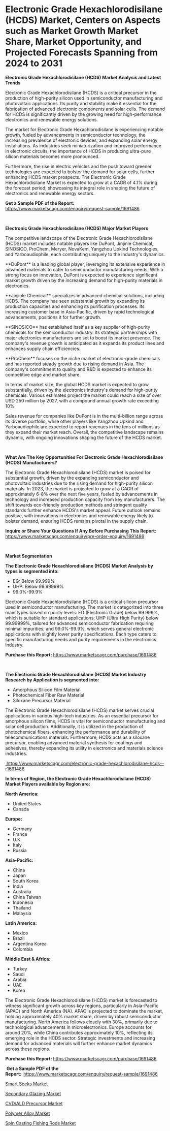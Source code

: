 <p><h1>Electronic Grade Hexachlorodisilane (HCDS) Market, Centers on Aspects such as Market Growth Market Share, Market Opportunity, and Projected Forecasts Spanning from 2024 to 2031</h1></p><p><strong>Electronic Grade Hexachlorodisilane (HCDS) Market Analysis and Latest Trends</strong></p>
<p><p>Electronic Grade Hexachlorodisilane (HCDS) is a critical precursor in the production of high-purity silicon used in semiconductor manufacturing and photovoltaic applications. Its purity and stability make it essential for the fabrication of advanced electronic components and solar cells. The demand for HCDS is significantly driven by the growing need for high-performance electronics and renewable energy solutions.</p><p>The market for Electronic Grade Hexachlorodisilane is experiencing notable growth, fueled by advancements in semiconductor technology, the increasing prevalence of electronic devices, and expanding solar energy installations. As industries seek miniaturization and improved performance in electronic circuits, the importance of HCDS in producing ultra-pure silicon materials becomes more pronounced. </p><p>Furthermore, the rise in electric vehicles and the push toward greener technologies are expected to bolster the demand for solar cells, further enhancing HCDS market prospects. The Electronic Grade Hexachlorodisilane Market is expected to grow at a CAGR of 4.1% during the forecast period, showcasing its integral role in shaping the future of electronics and renewable energy sectors.</p></p>
<p><strong>Get a Sample PDF of the Report:&nbsp;</strong> <a href="https://www.marketscagr.com/enquiry/request-sample/1691486?utm_campaign=1267&utm_medium=2&utm_source=Github&utm_content=ia&utm_term=18102024&utm_id=electronic-grade-hexachlorodisilane-hcds">https://www.marketscagr.com/enquiry/request-sample/1691486</a></p>
<p>&nbsp;</p>
<p><strong>Electronic Grade Hexachlorodisilane (HCDS) Major Market Players</strong></p>
<p><p>The competitive landscape of the Electronic Grade Hexachlorodisilane (HCDS) market includes notable players like DuPont, Jinjinle Chemical, SINOSICO, ProChem, Meryer, NovaKem, Yangzhou Upkind Technologies, and Yarboaudiophile, each contributing uniquely to the industry's dynamics.</p><p>**DuPont** is a leading global player, leveraging its extensive experience in advanced materials to cater to semiconductor manufacturing needs. With a strong focus on innovation, DuPont is expected to experience significant market growth driven by the increasing demand for high-purity materials in electronics.</p><p>**Jinjinle Chemical** specializes in advanced chemical solutions, including HCDS. The company has seen substantial growth by expanding its production capacities and enhancing its purification processes. Its increasing customer base in Asia-Pacific, driven by rapid technological advancements, positions it for further growth.</p><p>**SINOSICO** has established itself as a key supplier of high-purity chemicals for the semiconductor industry. Its strategic partnerships with major electronics manufacturers are set to boost its market presence. The company's revenue growth is anticipated as it expands its product lines and enhances supply chain efficiencies.</p><p>**ProChem** focuses on the niche market of electronic-grade chemicals and has reported steady growth due to rising demand in Asia. The company's commitment to quality and R&D is expected to enhance its competitive edge and market share.</p><p>In terms of market size, the global HCDS market is expected to grow substantially, driven by the electronics industry's demand for high-purity chemicals. Various estimates project the market could reach a size of over USD 250 million by 2027, with a compound annual growth rate exceeding 10%.</p><p>Sales revenue for companies like DuPont is in the multi-billion range across its diverse portfolio, while other players like Yangzhou Upkind and Yarboaudiophile are expected to report revenues in the tens of millions as they expand their market reach. Overall, the competitive landscape remains dynamic, with ongoing innovations shaping the future of the HCDS market.</p></p>
<p>&nbsp;</p>
<p><strong>What Are The Key Opportunities For Electronic Grade Hexachlorodisilane (HCDS) Manufacturers?</strong></p>
<p><p>The Electronic Grade Hexachlorodisilane (HCDS) market is poised for substantial growth, driven by the expanding semiconductor and photovoltaic industries due to the rising demand for high-purity silicon materials. In 2023, the market is projected to grow at a CAGR of approximately 6-8% over the next five years, fueled by advancements in technology and increased production capacity from key manufacturers. The shift towards eco-friendly production methods and stringent quality standards further enhance HCDS's market appeal. Future outlook remains positive, with innovations in electronics and renewable energy likely to bolster demand, ensuring HCDS remains pivotal in the supply chain.</p></p>
<p><strong>Inquire or Share Your Questions If Any Before Purchasing This Report:</strong> <a href="https://www.marketscagr.com/enquiry/pre-order-enquiry/1691486?utm_campaign=1267&utm_medium=2&utm_source=Github&utm_content=ia&utm_term=18102024&utm_id=electronic-grade-hexachlorodisilane-hcds">https://www.marketscagr.com/enquiry/pre-order-enquiry/1691486</a></p>
<p>&nbsp;</p>
<p><strong>Market Segmentation</strong></p>
<p><strong>The Electronic Grade Hexachlorodisilane (HCDS) Market Analysis by types is segmented into:</strong></p>
<p><ul><li>EG: Below 99.999%</li><li>UHP: Below 99.99999%</li><li>99.0%-99.9%</li></ul></p>
<p><p>Electronic Grade Hexachlorodisilane (HCDS) is a critical silicon precursor used in semiconductor manufacturing. The market is categorized into three main types based on purity levels: EG (Electronic Grade) below 99.999%, which is suitable for standard applications; UHP (Ultra High Purity) below 99.99999%, tailored for advanced semiconductor fabrication requiring minimal impurities; and 99.0%-99.9%, which serves general electronic applications with slightly lower purity specifications. Each type caters to specific manufacturing needs and purity requirements in the electronics industry.</p></p>
<p><strong>Purchase this Report:&nbsp;</strong><a href="https://www.marketscagr.com/purchase/1691486?utm_campaign=1267&utm_medium=2&utm_source=Github&utm_content=ia&utm_term=18102024&utm_id=electronic-grade-hexachlorodisilane-hcds">https://www.marketscagr.com/purchase/1691486</a></p>
<p>&nbsp;</p>
<p><strong>The Electronic Grade Hexachlorodisilane (HCDS) Market Industry Research by Application is segmented into:</strong></p>
<p><ul><li>Amorphous Silicon Film Material</li><li>Photochemical Fiber Raw Material</li><li>Siloxane Precursor Material</li></ul></p>
<p><p>The Electronic Grade Hexachlorodisilane (HCDS) market serves crucial applications in various high-tech industries. As an essential precursor for amorphous silicon films, HCDS is vital for semiconductor manufacturing and solar cell production. Additionally, it is utilized in the production of photochemical fibers, enhancing the performance and durability of telecommunications materials. Furthermore, HCDS acts as a siloxane precursor, enabling advanced material synthesis for coatings and adhesives, thereby expanding its utility in electronics and materials science industries.</p></p>
<p><a href="https://www.marketscagr.com/electronic-grade-hexachlorodisilane-hcds--r1691486?utm_campaign=1267&utm_medium=2&utm_source=Github&utm_content=ia&utm_term=18102024&utm_id=electronic-grade-hexachlorodisilane-hcds">&nbsp;https://www.marketscagr.com/electronic-grade-hexachlorodisilane-hcds--r1691486</a></p>
<p><strong>In terms of Region, the Electronic Grade Hexachlorodisilane (HCDS) Market Players available by Region are:</strong></p>
<p>
    <p> <strong> North America: </strong>
        <ul>
            <li>United States</li>
            <li>Canada</li>
        </ul>
        </p> 
    <p> <strong> Europe: </strong>
        <ul>
            <li>Germany</li>
            <li>France</li>
            <li>U.K.</li>
            <li>Italy</li>
            <li>Russia</li>
        </ul>
        </p> 
    <p> <strong> Asia-Pacific: </strong>
        <ul>
            <li>China</li>
            <li>Japan</li>
            <li>South Korea</li>
            <li>India</li>
            <li>Australia</li>
            <li>China Taiwan</li>
            <li>Indonesia</li>
            <li>Thailand</li>
            <li>Malaysia</li>
        </ul>
        </p> 
    <p> <strong> Latin America: </strong>
        <ul>
            <li>Mexico</li>
            <li>Brazil</li>
            <li>Argentina Korea</li>
            <li>Colombia</li>
        </ul>
        </p> 
    <p> <strong> Middle East & Africa: </strong>
        <ul>
            <li>Turkey</li>
            <li>Saudi</li>
            <li>Arabia</li>
            <li>UAE</li>
            <li>Korea</li>
        </ul>
    </p>
    </p>
<p><p>The Electronic Grade Hexachlorodisilane (HCDS) market is forecasted to witness significant growth across key regions, particularly in Asia-Pacific (APAC) and North America (NA). APAC is projected to dominate the market, holding approximately 40% market share, driven by robust semiconductor manufacturing. North America follows closely with 30%, primarily due to technological advancements in microelectronics. Europe accounts for around 20%, while China contributes approximately 10%, reflecting its emerging role in the HCDS sector. Strategic investments and increasing demand for advanced materials will further enhance market dynamics across these regions.</p></p>
<p><strong>Purchase this Report: </strong><a href="https://www.marketscagr.com/purchase/1691486?utm_campaign=1267&utm_medium=2&utm_source=Github&utm_content=ia&utm_term=18102024&utm_id=electronic-grade-hexachlorodisilane-hcds">https://www.marketscagr.com/purchase/1691486</a></p>
<p>&nbsp;<strong>Get a Sample PDF of the Report:&nbsp;&nbsp;</strong><a href="https://www.marketscagr.com/enquiry/request-sample/1691486?utm_campaign=1267&utm_medium=2&utm_source=Github&utm_content=ia&utm_term=18102024&utm_id=electronic-grade-hexachlorodisilane-hcds">https://www.marketscagr.com/enquiry/request-sample/1691486</a></p>
<p><strong></strong></p>
<p><p><a href="https://www.linkedin.com/pulse/smart-socks-market-ecosystem-competitive-landscape-strategic-gldef?utm_campaign=1267&utm_medium=2&utm_source=Github&utm_content=ia&utm_term=18102024&utm_id=electronic-grade-hexachlorodisilane-hcds">Smart Socks Market</a></p><p><a href="https://www.linkedin.com/pulse/comprehensive-secondary-glazing-market-report-regional-analysis-zprtf?utm_campaign=1267&utm_medium=2&utm_source=Github&utm_content=ia&utm_term=18102024&utm_id=electronic-grade-hexachlorodisilane-hcds">Secondary Glazing Market</a></p><p><a href="https://github.com/terieg5dlobel/Market-Research-Report-List-1/blob/main/cvdald-precursor-market.md?utm_campaign=1267&utm_medium=2&utm_source=Github&utm_content=ia&utm_term=18102024&utm_id=electronic-grade-hexachlorodisilane-hcds">CVD/ALD Precursor Market</a></p><p><a href="https://github.com/pamalabp4/Market-Research-Report-List-1/blob/main/polymer-alloy-market.md?utm_campaign=1267&utm_medium=2&utm_source=Github&utm_content=ia&utm_term=18102024&utm_id=electronic-grade-hexachlorodisilane-hcds">Polymer Alloy Market</a></p><p><a href="https://www.linkedin.com/pulse/spin-casting-fishing-rods-value-chain-analysis-from-raw-wzlxf?utm_campaign=1267&utm_medium=2&utm_source=Github&utm_content=ia&utm_term=18102024&utm_id=electronic-grade-hexachlorodisilane-hcds">Spin Casting Fishing Rods Market</a></p></p>